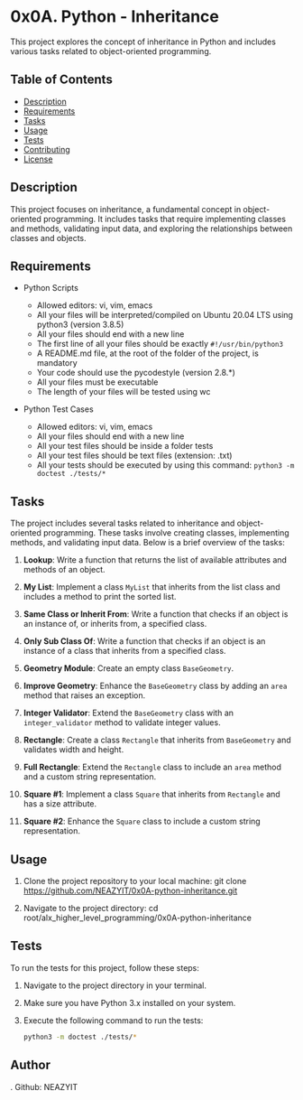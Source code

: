 # 0x0A. Python - Inheritance

This project explores the concept of inheritance in Python and includes various tasks related to object-oriented programming.

## Table of Contents

- [Description](#description)
- [Requirements](#requirements)
- [Tasks](#tasks)
- [Usage](#usage)
- [Tests](#tests)
- [Contributing](#contributing)
- [License](#license)

## Description

This project focuses on inheritance, a fundamental concept in object-oriented programming. It includes tasks that require implementing classes and methods, validating input data, and exploring the relationships between classes and objects.

## Requirements

- Python Scripts
  - Allowed editors: vi, vim, emacs
  - All your files will be interpreted/compiled on Ubuntu 20.04 LTS using python3 (version 3.8.5)
  - All your files should end with a new line
  - The first line of all your files should be exactly `#!/usr/bin/python3`
  - A README.md file, at the root of the folder of the project, is mandatory
  - Your code should use the pycodestyle (version 2.8.*)
  - All your files must be executable
  - The length of your files will be tested using wc

- Python Test Cases
  - Allowed editors: vi, vim, emacs
  - All your files should end with a new line
  - All your test files should be inside a folder tests
  - All your test files should be text files (extension: .txt)
  - All your tests should be executed by using this command: `python3 -m doctest ./tests/*`

## Tasks

The project includes several tasks related to inheritance and object-oriented programming. These tasks involve creating classes, implementing methods, and validating input data. Below is a brief overview of the tasks:

1. **Lookup**: Write a function that returns the list of available attributes and methods of an object.

2. **My List**: Implement a class `MyList` that inherits from the list class and includes a method to print the sorted list.

3. **Same Class or Inherit From**: Write a function that checks if an object is an instance of, or inherits from, a specified class.

4. **Only Sub Class Of**: Write a function that checks if an object is an instance of a class that inherits from a specified class.

5. **Geometry Module**: Create an empty class `BaseGeometry`.

6. **Improve Geometry**: Enhance the `BaseGeometry` class by adding an `area` method that raises an exception.

7. **Integer Validator**: Extend the `BaseGeometry` class with an `integer_validator` method to validate integer values.

8. **Rectangle**: Create a class `Rectangle` that inherits from `BaseGeometry` and validates width and height.

9. **Full Rectangle**: Extend the `Rectangle` class to include an `area` method and a custom string representation.

10. **Square #1**: Implement a class `Square` that inherits from `Rectangle` and has a size attribute.

11. **Square #2**: Enhance the `Square` class to include a custom string representation.

## Usage

1. Clone the project repository to your local machine:
git clone https://github.com/NEAZYIT/0x0A-python-inheritance.git

2. Navigate to the project directory:
cd root/alx_higher_level_programming/0x0A-python-inheritance


## Tests
To run the tests for this project, follow these steps:

1. Navigate to the project directory in your terminal.

2. Make sure you have Python 3.x installed on your system.

3. Execute the following command to run the tests:

   ```bash
   python3 -m doctest ./tests/*

## Author

. Github: NEAZYIT
